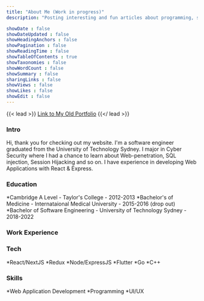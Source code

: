 ```yaml
---
title: "About Me (Work in progress)"
description: "Posting interesting and fun articles about programming, software and cyber security topics."

showDate : false
showDateUpdated : false
showHeadingAnchors : false
showPagination : false
showReadingTime : false
showTableOfContents : true
showTaxonomies : false 
showWordCount : false
showSummary : false
sharingLinks : false
showViews : false
showLikes : false
showEdit : false
---
```


{{< lead >}}
[Link to My Old Portfolio](https://wai30yan.github.io/react_portfolio/)
{{</ lead >}}

### Intro
Hi, thank you for checking out my website. I'm a software engineer graduated from the University of Technology Sydney. I major in Cyber Security where I had a chance to learn about Web-penetration, SQL injection, Session Hijacking and so on. I have experience in developing Web Applications with React & Express. 
### Education
*Cambridge A Level - Taylor's College - 2012-2013
*Bachelor's of Medicine - Internataional Medical University - 2015-2016 (drop out)
*Bachelor of Software Engineering - University of Technology Sydney - 2018-2022

### Work Experience

### Tech
*React/NextJS
*Redux
*Node/ExpressJS
*Flutter
*Go
*C++

### Skills
*Web Application Development
*Programming
*UI/UX